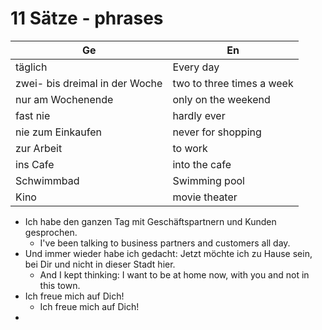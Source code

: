 # 11 Sätze - phrases


| Ge                             | En                        |
|--------------------------------|---------------------------|
| täglich                        | Every day                 |
| zwei- bis dreimal in der Woche | two to three times a week |
| nur am Wochenende              | only on the weekend       |
| fast nie                       | hardly ever               |
| nie zum Einkaufen              | never for shopping        |
| zur Arbeit                     | to work                   |
| ins Cafe                       | into the cafe             |
| Schwimmbad                     | Swimming pool             |
| Kino                           | movie theater             |



- Ich habe den ganzen Tag mit Geschäftspartnern und Kunden gesprochen.
  - I've been talking to business partners and customers all day.
- Und immer wieder habe ich gedacht: Jetzt möchte ich zu Hause sein, bei Dir und nicht in dieser Stadt hier. 
  - And I kept thinking: I want to be at home now, with you and not in this town.
- Ich freue mich auf Dich!
  - Ich freue mich auf Dich!
- 